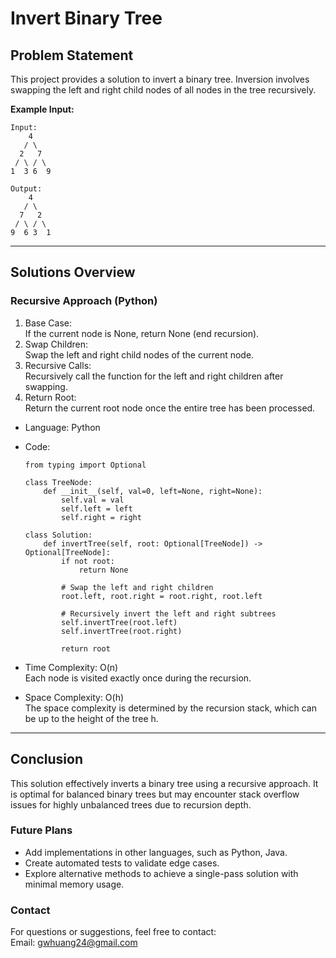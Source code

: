 # **Invert Binary Tree**

## **Problem Statement**
This project provides a solution to invert a binary tree. Inversion involves swapping the left and right child nodes of all nodes in the tree recursively.  

**Example Input:**
  ```
  Input: 
      4
     / \
    2   7
   / \ / \
  1  3 6  9
  
  Output: 
      4
     / \
    7   2
   / \ / \
  9  6 3  1

  ```
---

## **Solutions Overview**
### **Recursive Approach (Python)**
1. Base Case:  
   If the current node is None, return None (end recursion).
2. Swap Children:  
   Swap the left and right child nodes of the current node.
3. Recursive Calls:  
   Recursively call the function for the left and right children after swapping.
4. Return Root:  
   Return the current root node once the entire tree has been processed.
   
- Language: Python
- Code:
  ```
  from typing import Optional
  
  class TreeNode:
      def __init__(self, val=0, left=None, right=None):
          self.val = val
          self.left = left
          self.right = right
  
  class Solution:
      def invertTree(self, root: Optional[TreeNode]) -> Optional[TreeNode]:
          if not root:
              return None
          
          # Swap the left and right children
          root.left, root.right = root.right, root.left
          
          # Recursively invert the left and right subtrees
          self.invertTree(root.left)
          self.invertTree(root.right)
          
          return root
  ```

- Time Complexity: O(n)   
  Each node is visited exactly once during the recursion. 
- Space Complexity: O(h)   
  The space complexity is determined by the recursion stack, which can be up to the height of the tree h. 
  
---

## **Conclusion**
This solution effectively inverts a binary tree using a recursive approach. It is optimal for balanced binary trees but may encounter stack overflow issues for highly unbalanced trees due to recursion depth.  

### **Future Plans**
- Add implementations in other languages, such as Python, Java.
- Create automated tests to validate edge cases.
- Explore alternative methods to achieve a single-pass solution with minimal memory usage.
  
### **Contact**
For questions or suggestions, feel free to contact:  
Email: gwhuang24@gmail.com
